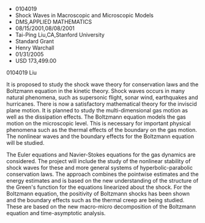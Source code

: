 
* 0104019
* Shock Waves in Macroscopic and Microscopic Models
* DMS,APPLIED MATHEMATICS
* 08/15/2001,08/08/2001
* Tai-Ping Liu,CA,Stanford University
* Standard Grant
* Henry Warchall
* 01/31/2005
* USD 173,499.00

0104019 Liu

It is proposed to study the shock wave theory for conservation laws and the
Boltzmann equation in the kinetic theory. Shock waves occurs in many natural
phenomena, such as supersonic flight, sonar wind, earthquakes and hurricanes.
There is now a satisfactory mathematical theory for the inviscid plane motion.
It is planned to study the multi-dimensional gas motion as well as the
dissipation effects. The Boltzmann equation models the gas motion on the
microscopic level. This is necessary for important physical phenomena such as
the thermal effects of the boundary on the gas motion. The nonlinear waves and
the boundary effects for the Boltzmann equation will be studied.

The Euler equations and Navier-Stokes equations for the gas dynamics are
considered. The project will include the study of the nonlinear stability of
shock waves for these and more general systems of hyperbolic-parabolic
conservation laws. The approach combines the pointwise estimates and the energy
estimates and is based on the new understanding of the structure of the Green's
function for the equations linearized about the shock. For the Boltzmann
equation, the positivity of Boltzmann shocks has been shown and the boundary
effects such as the thermal creep are being studied. These are based on the new
macro-micro decomposition of the Boltzmann equation and time-asymptotic
analysis.
